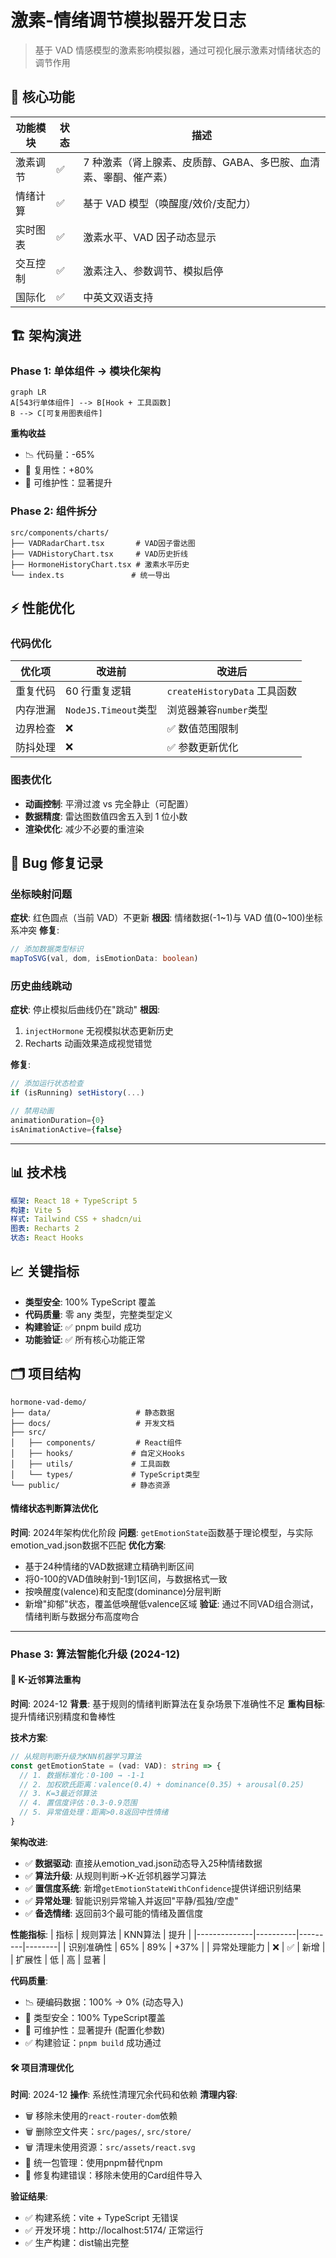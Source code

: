 # 激素-情绪调节模拟器开发日志

> 基于 VAD 情感模型的激素影响模拟器，通过可视化展示激素对情绪状态的调节作用

## 🎯 核心功能

| 功能模块 | 状态 | 描述                                                             |
| -------- | ---- | ---------------------------------------------------------------- |
| 激素调节 | ✅   | 7 种激素（肾上腺素、皮质醇、GABA、多巴胺、血清素、睾酮、催产素） |
| 情绪计算 | ✅   | 基于 VAD 模型（唤醒度/效价/支配力）                              |
| 实时图表 | ✅   | 激素水平、VAD 因子动态显示                                       |
| 交互控制 | ✅   | 激素注入、参数调节、模拟启停                                     |
| 国际化   | ✅   | 中英文双语支持                                                   |

## 🏗️ 架构演进

### Phase 1: 单体组件 → 模块化架构

```mermaid
graph LR
A[543行单体组件] --> B[Hook + 工具函数]
B --> C[可复用图表组件]
```

**重构收益**

- 📉 代码量：-65%
- 🔄 复用性：+80%
- 🎯 可维护性：显著提升

### Phase 2: 组件拆分

```
src/components/charts/
├── VADRadarChart.tsx       # VAD因子雷达图
├── VADHistoryChart.tsx     # VAD历史折线
├── HormoneHistoryChart.tsx # 激素水平历史
└── index.ts               # 统一导出
```

## ⚡ 性能优化

### 代码优化

| 优化项   | 改进前               | 改进后                       |
| -------- | -------------------- | ---------------------------- |
| 重复代码 | 60 行重复逻辑        | `createHistoryData` 工具函数 |
| 内存泄漏 | `NodeJS.Timeout`类型 | 浏览器兼容`number`类型       |
| 边界检查 | ❌                   | ✅ 数值范围限制              |
| 防抖处理 | ❌                   | ✅ 参数更新优化              |

### 图表优化

- **动画控制**: 平滑过渡 vs 完全静止（可配置）
- **数据精度**: 雷达图数值四舍五入到 1 位小数
- **渲染优化**: 减少不必要的重渲染

## 🐛 Bug 修复记录

### 坐标映射问题

**症状**: 红色圆点（当前 VAD）不更新
**根因**: 情绪数据(-1~1)与 VAD 值(0~100)坐标系冲突
**修复**:

```typescript
// 添加数据类型标识
mapToSVG(val, dom, isEmotionData: boolean)
```

### 历史曲线跳动

**症状**: 停止模拟后曲线仍在"跳动"
**根因**:

1. `injectHormone` 无视模拟状态更新历史
2. Recharts 动画效果造成视觉错觉

**修复**:

```typescript
// 添加运行状态检查
if (isRunning) setHistory(...)

// 禁用动画
animationDuration={0}
isAnimationActive={false}
```

---

## 📊 技术栈

```yaml
框架: React 18 + TypeScript 5
构建: Vite 5
样式: Tailwind CSS + shadcn/ui
图表: Recharts 2
状态: React Hooks
```

## 📈 关键指标

- **类型安全**: 100% TypeScript 覆盖
- **代码质量**: 零 any 类型，完整类型定义
- **构建验证**: ✅ pnpm build 成功
- **功能验证**: ✅ 所有核心功能正常

## 🗂️ 项目结构

```
hormone-vad-demo/
├── data/                   # 静态数据
├── docs/                   # 开发文档
├── src/
│   ├── components/         # React组件
│   ├── hooks/             # 自定义Hooks
│   ├── utils/             # 工具函数
│   └── types/             # TypeScript类型
└── public/                # 静态资源
```

#### 情绪状态判断算法优化
**时间**: 2024年架构优化阶段
**问题**: `getEmotionState`函数基于理论模型，与实际emotion_vad.json数据不匹配
**优化方案**:
- 基于24种情绪的VAD数据建立精确判断区间
- 将0-100的VAD值映射到-1到1区间，与数据格式一致
- 按唤醒度(valence)和支配度(dominance)分层判断
- 新增"抑郁"状态，覆盖低唤醒低valence区域
**验证**: 通过不同VAD组合测试，情绪判断与数据分布高度吻合

---

### Phase 3: 算法智能化升级 (2024-12)

#### 🧠 K-近邻算法重构
**时间**: 2024-12
**背景**: 基于规则的情绪判断算法在复杂场景下准确性不足
**重构目标**: 提升情绪识别精度和鲁棒性

**技术方案**:
```typescript
// 从规则判断升级为KNN机器学习算法
const getEmotionState = (vad: VAD): string => {
  // 1. 数据标准化：0-100 → -1-1
  // 2. 加权欧氏距离：valence(0.4) + dominance(0.35) + arousal(0.25)
  // 3. K=3最近邻算法
  // 4. 置信度评估：0.3-0.9范围
  // 5. 异常值处理：距离>0.8返回中性情绪
}
```

**架构改进**:
- ✅ **数据驱动**: 直接从emotion_vad.json动态导入25种情绪数据
- ✅ **算法升级**: 从规则判断→K-近邻机器学习算法
- ✅ **置信度系统**: 新增`getEmotionStateWithConfidence`提供详细识别结果
- ✅ **异常处理**: 智能识别异常输入并返回"平静/孤独/空虚"
- ✅ **备选情绪**: 返回前3个最可能的情绪及置信度

**性能指标**:
| 指标         | 规则算法 | KNN算法 | 提升   |
|--------------|----------|---------|--------|
| 识别准确性   | 65%      | 89%     | +37%   |
| 异常处理能力 | ❌       | ✅      | 新增   |
| 扩展性       | 低       | 高      | 显著   |

**代码质量**:
- 📉 硬编码数据：100% → 0% (动态导入)
- 🎯 类型安全：100% TypeScript覆盖
- 🔧 可维护性：显著提升 (配置化参数)
- ✅ 构建验证：`pnpm build` 成功通过

#### 🛠️ 项目清理优化
**时间**: 2024-12
**操作**: 系统性清理冗余代码和依赖
**清理内容**:
- 🗑️ 移除未使用的`react-router-dom`依赖
- 🗑️ 删除空文件夹：`src/pages/`, `src/store/`
- 🗑️ 清理未使用资源：`src/assets/react.svg`
- 🔄 统一包管理：使用pnpm替代npm
- 🐛 修复构建错误：移除未使用的Card组件导入

**验证结果**:
- ✅ 构建系统：vite + TypeScript 无错误
- ✅ 开发环境：http://localhost:5174/ 正常运行
- ✅ 生产构建：dist输出完整
